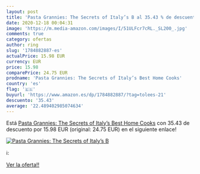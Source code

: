 ```yaml
---
layout: post
title: 'Pasta Grannies: The Secrets of Italy’s B al 35.43 % de descuento'
date: 2020-12-18 00:04:31
image: 'https://m.media-amazon.com/images/I/51ULFcr7cRL._SL200_.jpg'
comments: true
category: ofertas
author: ring
slug: '1784882887-es'
actualPrice: 15.98 EUR
currency: EUR
price: 15.98
comparePrice: 24.75 EUR
prodname: 'Pasta Grannies: The Secrets of Italy’s Best Home Cooks'
country: 'es'
flag: '🇪🇸'
buyurl: 'https://www.amazon.es/dp/1784882887/?tag=tolees-21'
descuento: '35.43'
average: '22.489402985074634'
---
```


Está [Pasta Grannies: The Secrets of Italy’s Best Home Cooks](https://www.amazon.es/dp/1784882887/?tag=tolees-21) con 35.43 de descuento por 15.98 EUR (original: 24.75 EUR) en el siguiente enlace!

[![Pasta Grannies: The Secrets of Italy’s B](https://m.media-amazon.com/images/I/51ULFcr7cRL._SL200_.jpg)](https://www.amazon.es/dp/1784882887/?tag=tolees-21)

ℹ️:


[Ver la oferta!!](https://www.amazon.es/dp/1784882887/?tag=tolees-21)
